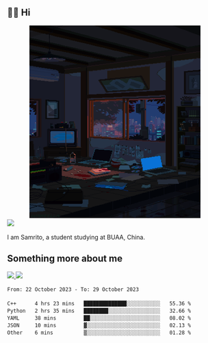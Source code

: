 ## 👋🏻 Hi

<div align="center">
<img alt="GIF" src="https://github.com/xiangsam/xiangsam/blob/271390e4ab50820a4594e3cb94b7ffaa6293de72/0_0EUAvTumWsRa2k6F.gif" width=400 height=450/>
</div>

<a href="https://github.com/xiangsam">
  <img src="https://komarev.com/ghpvc/?username=xiangsam&style=flat-square" />
</a>

I am Samrito, a student studying at BUAA, China.


## Something more about me
<a href="https://github.com/xiangsam">
  <img src="https://github-readme-stats.vercel.app/api?username=xiangsam&show_icons=true&hide_border=true" />
</a>


<a href="https://github.com/xiangsam">
  <img src="https://github-readme-stats.vercel.app/api/top-langs/?username=xiangsam&layout=compact" />
</a>

<!--START_SECTION:waka-->

```txt
From: 22 October 2023 - To: 29 October 2023

C++      4 hrs 23 mins   ██████████████░░░░░░░░░░░   55.36 %
Python   2 hrs 35 mins   ████████░░░░░░░░░░░░░░░░░   32.66 %
YAML     38 mins         ██░░░░░░░░░░░░░░░░░░░░░░░   08.02 %
JSON     10 mins         ▓░░░░░░░░░░░░░░░░░░░░░░░░   02.13 %
Other    6 mins          ▒░░░░░░░░░░░░░░░░░░░░░░░░   01.28 %
```

<!--END_SECTION:waka-->

<!---
xiangsam/xiangsam is a ✨ special ✨ repository because its `README.md` (this file) appears on your GitHub profile.
You can click the Preview link to take a look at your changes.
--->

